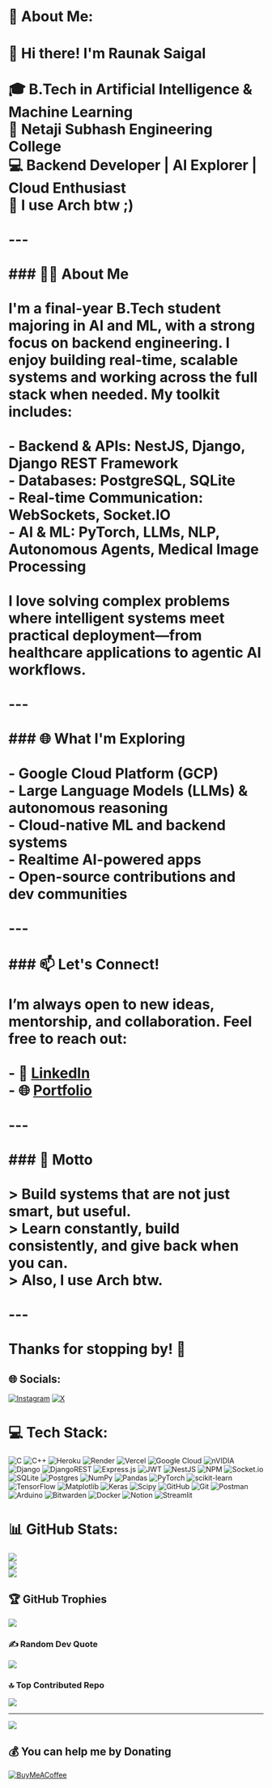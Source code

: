# 💫 About Me:
# 👋 Hi there! I'm Raunak Saigal<br><br>🎓 B.Tech in Artificial Intelligence & Machine Learning  <br>🏫 Netaji Subhash Engineering College  <br>💻 Backend Developer | AI Explorer | Cloud Enthusiast  <br>🐧 I use Arch btw ;)<br><br>---<br><br>### 👨‍💻 About Me<br><br>I'm a final-year B.Tech student majoring in AI and ML, with a strong focus on **backend engineering**. I enjoy building **real-time, scalable systems** and working across the full stack when needed. My toolkit includes:<br><br>- **Backend & APIs**: NestJS, Django, Django REST Framework  <br>- **Databases**: PostgreSQL, SQLite  <br>- **Real-time Communication**: WebSockets, Socket.IO  <br>- **AI & ML**: PyTorch, LLMs, NLP, Autonomous Agents, Medical Image Processing<br><br>I love solving complex problems where **intelligent systems meet practical deployment**—from healthcare applications to agentic AI workflows.<br><br>---<br><br>### 🌐 What I'm Exploring<br><br>- Google Cloud Platform (GCP)  <br>- Large Language Models (LLMs) & autonomous reasoning  <br>- Cloud-native ML and backend systems  <br>- Realtime AI-powered apps  <br>- Open-source contributions and dev communities<br><br>---<br><br>### 📫 Let's Connect!<br><br>I’m always open to new ideas, mentorship, and collaboration. Feel free to reach out:<br><br>- 🔗 [LinkedIn](https://www.linkedin.com/in/raunaksaigal/)  <br>- 🌐 [Portfolio](https://raunaksaigal.github.io/)  <br><br>---<br><br>### 🧠 Motto<br><br>> Build systems that are not just smart, but useful.  <br>> Learn constantly, build consistently, and give back when you can.  <br>> Also, I use Arch btw.<br><br>---<br><br>Thanks for stopping by! 👋<br>


## 🌐 Socials:
[![Instagram](https://img.shields.io/badge/Instagram-%23E4405F.svg?logo=Instagram&logoColor=white)](https://instagram.com/@BL4CK81RD) [![X](https://img.shields.io/badge/X-black.svg?logo=X&logoColor=white)](https://x.com/BL4CK_81RD) 

# 💻 Tech Stack:
![C](https://img.shields.io/badge/c-%2300599C.svg?style=for-the-badge&logo=c&logoColor=white) ![C++](https://img.shields.io/badge/c++-%2300599C.svg?style=for-the-badge&logo=c%2B%2B&logoColor=white) ![Heroku](https://img.shields.io/badge/heroku-%23430098.svg?style=for-the-badge&logo=heroku&logoColor=white) ![Render](https://img.shields.io/badge/Render-%46E3B7.svg?style=for-the-badge&logo=render&logoColor=white) ![Vercel](https://img.shields.io/badge/vercel-%23000000.svg?style=for-the-badge&logo=vercel&logoColor=white) ![Google Cloud](https://img.shields.io/badge/GoogleCloud-%234285F4.svg?style=for-the-badge&logo=google-cloud&logoColor=white) ![nVIDIA](https://img.shields.io/badge/cuda-000000.svg?style=for-the-badge&logo=nVIDIA&logoColor=green) ![Django](https://img.shields.io/badge/django-%23092E20.svg?style=for-the-badge&logo=django&logoColor=white) ![DjangoREST](https://img.shields.io/badge/DJANGO-REST-ff1709?style=for-the-badge&logo=django&logoColor=white&color=ff1709&labelColor=gray) ![Express.js](https://img.shields.io/badge/express.js-%23404d59.svg?style=for-the-badge&logo=express&logoColor=%2361DAFB) ![JWT](https://img.shields.io/badge/JWT-black?style=for-the-badge&logo=JSON%20web%20tokens) ![NestJS](https://img.shields.io/badge/nestjs-%23E0234E.svg?style=for-the-badge&logo=nestjs&logoColor=white) ![NPM](https://img.shields.io/badge/NPM-%23CB3837.svg?style=for-the-badge&logo=npm&logoColor=white) ![Socket.io](https://img.shields.io/badge/Socket.io-black?style=for-the-badge&logo=socket.io&badgeColor=010101) ![SQLite](https://img.shields.io/badge/sqlite-%2307405e.svg?style=for-the-badge&logo=sqlite&logoColor=white) ![Postgres](https://img.shields.io/badge/postgres-%23316192.svg?style=for-the-badge&logo=postgresql&logoColor=white) ![NumPy](https://img.shields.io/badge/numpy-%23013243.svg?style=for-the-badge&logo=numpy&logoColor=white) ![Pandas](https://img.shields.io/badge/pandas-%23150458.svg?style=for-the-badge&logo=pandas&logoColor=white) ![PyTorch](https://img.shields.io/badge/PyTorch-%23EE4C2C.svg?style=for-the-badge&logo=PyTorch&logoColor=white) ![scikit-learn](https://img.shields.io/badge/scikit--learn-%23F7931E.svg?style=for-the-badge&logo=scikit-learn&logoColor=white) ![TensorFlow](https://img.shields.io/badge/TensorFlow-%23FF6F00.svg?style=for-the-badge&logo=TensorFlow&logoColor=white) ![Matplotlib](https://img.shields.io/badge/Matplotlib-%23ffffff.svg?style=for-the-badge&logo=Matplotlib&logoColor=black) ![Keras](https://img.shields.io/badge/Keras-%23D00000.svg?style=for-the-badge&logo=Keras&logoColor=white) ![Scipy](https://img.shields.io/badge/SciPy-%230C55A5.svg?style=for-the-badge&logo=scipy&logoColor=%white) ![GitHub](https://img.shields.io/badge/github-%23121011.svg?style=for-the-badge&logo=github&logoColor=white) ![Git](https://img.shields.io/badge/git-%23F05033.svg?style=for-the-badge&logo=git&logoColor=white) ![Postman](https://img.shields.io/badge/Postman-FF6C37?style=for-the-badge&logo=postman&logoColor=white) ![Arduino](https://img.shields.io/badge/-Arduino-00979D?style=for-the-badge&logo=Arduino&logoColor=white) ![Bitwarden](https://img.shields.io/badge/bitwarden-%23175DDC.svg?style=for-the-badge&logo=bitwarden&logoColor=white) ![Docker](https://img.shields.io/badge/docker-%230db7ed.svg?style=for-the-badge&logo=docker&logoColor=white) ![Notion](https://img.shields.io/badge/Notion-%23000000.svg?style=for-the-badge&logo=notion&logoColor=white) ![Streamlit](https://img.shields.io/badge/Streamlit-%23FE4B4B.svg?style=for-the-badge&logo=streamlit&logoColor=white)
# 📊 GitHub Stats:
![](https://github-readme-stats.vercel.app/api?username=raunaksaigal&theme=blue_navy&hide_border=false&include_all_commits=true&count_private=true)<br/>
![](https://nirzak-streak-stats.vercel.app/?user=raunaksaigal&theme=blue_navy&hide_border=false)<br/>
![](https://github-readme-stats.vercel.app/api/top-langs/?username=raunaksaigal&theme=blue_navy&hide_border=false&include_all_commits=true&count_private=true&layout=compact)

## 🏆 GitHub Trophies
![](https://github-profile-trophy.vercel.app/?username=raunaksaigal&theme=gruvbox&no-frame=false&no-bg=false&margin-w=4)

### ✍️ Random Dev Quote
![](https://quotes-github-readme.vercel.app/api?type=horizontal&theme=gruvbox)

### 🔝 Top Contributed Repo
![](https://github-contributor-stats.vercel.app/api?username=raunaksaigal&limit=5&theme=dark&combine_all_yearly_contributions=true)

---
[![](https://visitcount.itsvg.in/api?id=raunaksaigal&icon=0&color=0)](https://visitcount.itsvg.in)

  ## 💰 You can help me by Donating
  [![BuyMeACoffee](https://img.shields.io/badge/Buy%20Me%20a%20Coffee-ffdd00?style=for-the-badge&logo=buy-me-a-coffee&logoColor=black)](https://buymeacoffee.com/raunaksaigal) 

  
<!-- Proudly created with GPRM ( https://gprm.itsvg.in ) -->
